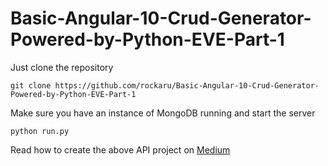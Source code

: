 # Basic-Angular-10-Crud-Generator-Powered-by-Python-EVE-Part-1

Just clone the repository

`git clone https://github.com/rockaru/Basic-Angular-10-Crud-Generator-Powered-by-Python-EVE-Part-1`

Make sure you have an instance of MongoDB running and start the server

`python run.py`

Read how to create the above API project on [Medium](https://medium.com/@rockaru/basic-angular-10-crud-generator-powered-by-python-eve-part-1-225e235ff54a?source=friends_link&sk=b1710370d961f4541243e1883e4b4e63)
